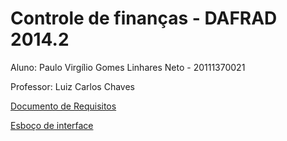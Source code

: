 # Controle de finanças - DAFRAD 2014.2

Aluno: Paulo Virgílio Gomes Linhares Neto - 20111370021

Professor: Luiz Carlos Chaves

[Documento de Requisitos](https://github.com/paulitolinhares/controle-financas/blob/master/doc/requisitos.md)

[Esboço de interface](https://github.com/paulitolinhares/controle-financas/blob/master/doc/esboco_interface.jpg)

